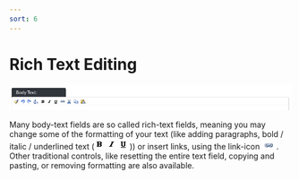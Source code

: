 ```yaml
---
sort: 6
---
```


# Rich Text Editing

![Image of the rich text field bar](https://raw.githubusercontent.com/pinkpigeondocs/Pink-Pigeon-Documentation/master/docs/common_elements_images/rich_text_all.png)

Many body-text fields are so called rich-text fields, meaning you may change some of the formatting of your text (like adding paragraphs, bold / italic / underlined text (![Image of the bold / italic / underline options in rich text fields](https://raw.githubusercontent.com/pinkpigeondocs/Pink-Pigeon-Documentation/master/docs/common_elements_images/rich_text_bold_etc.png))) or insert links, using the link-icon ![Image of the bold / italic / underline options in rich text fields](https://raw.githubusercontent.com/pinkpigeondocs/Pink-Pigeon-Documentation/master/docs/common_elements_images/rich_text_link.png). Other traditional controls, like resetting the entire text field, copying and pasting, or removing formatting are also available.